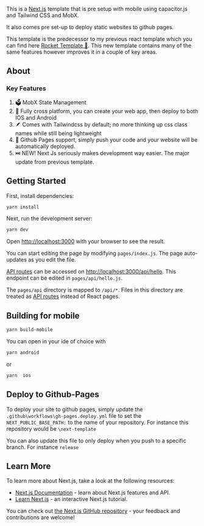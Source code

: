 This is a [Next.js](https://nextjs.org/) template that is pre setup with mobile using capacitor.js and Tailwind CSS and MobX.

It also comes pre set-up to deploy static websites to github pages.

This template is the predecessor to my previous react template which you can find here [Rocket Template 🚀](https://github.com/AndreCox/Rocket-Template). This new template contains many of the same features however improves it in a couple of key areas.

## About

### Key Features

1. 🗳️ MobX State Management
2. 📱 Fully cross platform, you can create your web app, then deploy to both IOS and Android
3. 🪶 Comes with Tailwindcss by default; no more thinking up css class names while still being lightweight
4. 📄 Github Pages support, simply push your code and your website will be automatically deployed.
5. ⏭️ NEW! Next Js seriously makes development way easier. The major update from previous template.

## Getting Started

First, install dependencies:

```bash
yarn install
```

Next, run the development server:

```bash
yarn dev
```

Open [http://localhost:3000](http://localhost:3000) with your browser to see the result.

You can start editing the page by modifying `pages/index.js`. The page auto-updates as you edit the file.

[API routes](https://nextjs.org/docs/api-routes/introduction) can be accessed on [http://localhost:3000/api/hello](http://localhost:3000/api/hello). This endpoint can be edited in `pages/api/hello.js`.

The `pages/api` directory is mapped to `/api/*`. Files in this directory are treated as [API routes](https://nextjs.org/docs/api-routes/introduction) instead of React pages.

## Building for mobile

```bash
yarn build-mobile
```

You can open in your ide of choice with

```bash
yarn android
```

or

```bash
yarn  ios
```

## Deploy to Github-Pages

To deploy your site to github pages, simply update the `.github\workflows\gh-pages.deploy.yml` file to set the `NEXT_PUBLIC_BASE_PATH:` to the name of your repository. For instance this repository would be `\next-template`

You can also update this file to only deploy when you push to a specific branch. For instance `release`

## Learn More

To learn more about Next.js, take a look at the following resources:

- [Next.js Documentation](https://nextjs.org/docs) - learn about Next.js features and API.
- [Learn Next.js](https://nextjs.org/learn) - an interactive Next.js tutorial.

You can check out [the Next.js GitHub repository](https://github.com/vercel/next.js/) - your feedback and contributions are welcome!
